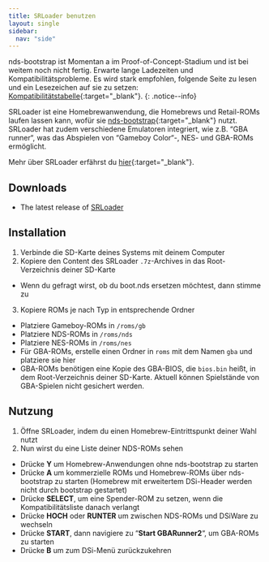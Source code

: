 ```yaml
---
title: SRLoader benutzen
layout: single
sidebar:
  nav: "side"
---
```


nds-bootstrap ist Momentan a im Proof-of-Concept-Stadium und ist bei weitem noch nicht fertig. Erwarte lange Ladezeiten und Kompatibilitätsprobleme. Es wird stark empfohlen, folgende Seite zu lesen und ein Lesezeichen auf sie zu setzen: [Kompatibilitätstabelle](https://docs.google.com/spreadsheets/d/1M7MxYQzVhb4604esdvo57a7crSvbGzFIdotLW0bm0Co/edit#gid=0){:target="_blank"}.
{: .notice--info}

SRLoader ist eine Homebrewanwendung, die Homebrews und Retail-ROMs laufen lassen kann, wofür sie [nds-bootstrap](https://github.com/ahezard/nds-bootstrap){:target="_blank"} nutzt. SRLoader hat zudem verschiedene Emulatoren integriert, wie z.B. “GBA runner“, was das Abspielen von “Gameboy Color“-, NES- und GBA-ROMs ermöglicht.

Mehr über SRLoader erfährst du [hier](https://gbatemp.net/threads/srloader-gui-for-flashcards-also-a-nds-app-for-dsi.472200/){:target="_blank"}.

## Downloads

- The latest release of [SRLoader](https://github.com/Robz8/SRLoader/releases)

## Installation
1. Verbinde die SD-Karte deines Systems mit deinem Computer
2. Kopiere den Content des SRLoader `.7z`-Archives in das Root-Verzeichnis deiner SD-Karte
  - Wenn du gefragt wirst, ob du boot.nds ersetzen möchtest, dann stimme zu
3. Kopiere ROMs je nach Typ in entsprechende Ordner
  - Platziere Gameboy-ROMs in `/roms/gb`
  - Platziere NDS-ROMs in `/roms/nds`
  - Platziere NES-ROMs in `/roms/nes`
  - Für GBA-ROMs, erstelle einen Ordner in `roms` mit dem Namen `gba` und platziere sie hier
  - GBA-ROMs benötigen eine Kopie des GBA-BIOS, die `bios.bin` heißt, in dem Root-Verzeichnis deiner SD-Karte. Aktuell können Spielstände von GBA-Spielen nicht gesichert werden.

## Nutzung
1. Öffne SRLoader, indem du einen Homebrew-Eintrittspunkt deiner Wahl nutzt
2. Nun wirst du eine Liste deiner NDS-ROMs sehen
  - Drücke **Y** um Homebrew-Anwendungen ohne nds-bootstrap zu starten
  - Drücke **A** um kommerzielle ROMs und Homebrew-ROMs über nds-bootstrap zu starten (Homebrew mit erweitertem DSi-Header werden nicht durch bootstrap gestartet)
  - Drücke **SELECT**, um eine Spender-ROM zu setzen, wenn die Kompatibilitätsliste danach verlangt
  - Drücke **HOCH** oder **RUNTER** um zwischen NDS-ROMs und DSiWare zu wechseln
  - Drücke **START**, dann navigiere zu “**Start GBARunner2**“, um GBA-ROMs zu starten
  - Drücke **B** um zum DSi-Menü zurückzukehren
